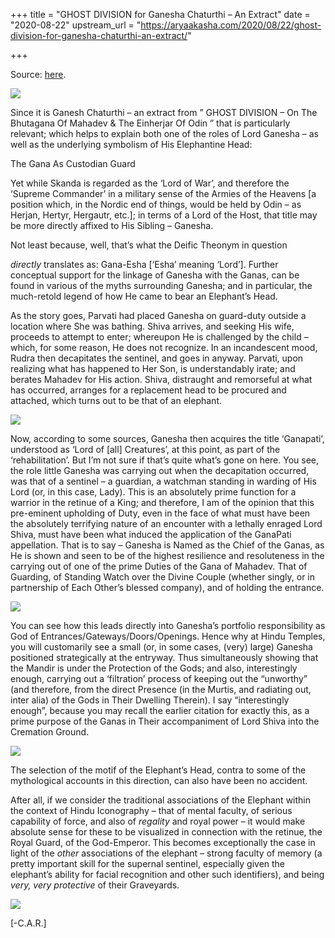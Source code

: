 +++
title = "GHOST DIVISION for Ganesha Chaturthi – An Extract"
date = "2020-08-22"
upstream_url = "https://aryaakasha.com/2020/08/22/ghost-division-for-ganesha-chaturthi-an-extract/"

+++

Source: [here](https://aryaakasha.com/2020/08/22/ghost-division-for-ganesha-chaturthi-an-extract/).

![](https://aryaakasha.files.wordpress.com/2020/08/59343093_372507923361538_1758217816932089856_n.jpg?w=405)


Since it is Ganesh Chaturthi – an extract from ” GHOST DIVISION – On The Bhutagana Of Mahadev & The Einherjar Of Odin ” that is particularly relevant; which helps to explain both one of the roles of Lord Ganesha – as well as the underlying symbolism of His Elephantine Head:

The Gana As Custodian Guard

Yet while Skanda is regarded as the ‘Lord of War’, and therefore the ‘Supreme Commander’ in a military sense of the Armies of the Heavens \[a position which, in the Nordic end of things, would be held by Odin – as Herjan, Hertyr, Hergautr, etc.\]; in terms of a Lord of the Host, that title may be more directly affixed to His Sibling – Ganesha.

Not least because, well, that’s what the Deific Theonym in question

*directly* translates as: Gana-Esha \[‘Esha’ meaning ‘Lord’\]. Further
conceptual support for the linkage of Ganesha with the Ganas, can be found in various of the myths surrounding Ganesha; and in particular, the much-retold legend of how He came to bear an Elephant’s Head.

As the story goes, Parvati had placed Ganesha on guard-duty outside a location where She was bathing. Shiva arrives, and seeking His wife, proceeds to attempt to enter; whereupon He is challenged by the child – which, for some reason, He does not recognize. In an incandescent mood, Rudra then decapitates the sentinel, and goes in anyway. Parvati, upon realizing what has happened to Her Son, is understandably irate; and berates Mahadev for His action. Shiva, distraught and remorseful at what has occurred, arranges for a replacement head to be procured and attached, which turns out to be that of an elephant.

![](https://aryaakasha.files.wordpress.com/2020/08/58701333_372507860028211_2408807973892653056_n.jpg?w=960)

Now, according to some sources, Ganesha then acquires the title ‘Ganapati’, understood as ‘Lord of \[all\] Creatures’, at this point, as part of the ‘rehabilitation’. But I’m not sure if that’s quite what’s gone on here. You see, the role little Ganesha was carrying out when the decapitation occurred, was that of a sentinel – a guardian, a watchman standing in warding of His Lord (or, in this case, Lady). This is an absolutely prime function for a warrior in the retinue of a King; and therefore, I am of the opinion that this pre-eminent upholding of Duty, even in the face of what must have been the absolutely terrifying nature of an encounter with a lethally enraged Lord Shiva, must have been what induced the application of the GanaPati appellation. That is to say – Ganesha is Named as the Chief of the Ganas, as He is shown and seen to be of the highest resilience and resoluteness in the carrying out of one of the prime Duties of the Gana of Mahadev. That of Guarding, of Standing Watch over the Divine Couple (whether singly, or in partnership of Each Other’s blessed company), and of holding the entrance.

![](https://aryaakasha.files.wordpress.com/2020/08/58883187_372507916694872_6017339118311178240_n.jpg?w=770)

You can see how this leads directly into Ganesha’s portfolio responsibility as God of Entrances/Gateways/Doors/Openings. Hence why at Hindu Temples, you will customarily see a small (or, in some cases, (very) large) Ganesha positioned strategically at the entryway. Thus simultaneously showing that the Mandir is under the Protection of the Gods; and also, interestingly enough, carrying out a ‘filtration’ process of keeping out the “unworthy” (and therefore, from the direct Presence (in the Murtis, and radiating out, inter alia) of the Gods in Their Dwelling Therein). I say “interestingly enough”, because you may recall the earlier citation for exactly this, as a prime purpose of the Ganas in Their accompaniment of Lord Shiva into the Cremation Ground.

![](https://aryaakasha.files.wordpress.com/2020/08/58933284_372507873361543_2607431755858182144_n.jpg?w=564)

The selection of the motif of the Elephant’s Head, contra to some of the mythological accounts in this direction, can also have been no accident.

After all, if we consider the traditional associations of the Elephant within the context of Hindu Iconography – that of mental faculty, of serious capability of force, and also of *regality* and royal power – it would make absolute sense for these to be visualized in connection with the retinue, the Royal Guard, of the God-Emperor. This becomes exceptionally the case in light of the *other* associations of the elephant – strong faculty of memory (a pretty important skill for the supernal sentinel, especially given the elephant’s ability for facial recognition and other such identifiers), and being *very, very protective* of their Graveyards.

![](https://aryaakasha.files.wordpress.com/2020/08/59295737_372507930028204_7256437720078090240_n.jpg?w=564)

\[-C.A.R.\]